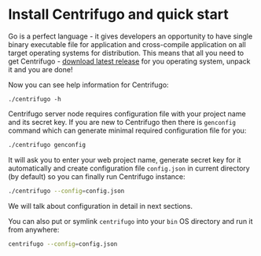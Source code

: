 # Install Centrifugo and quick start

Go is a perfect language - it gives developers an opportunity to have single binary executable file for
application and cross-compile application on all target operating systems for distribution. This means
that all you need to get Centrifugo - [download latest release](https://github.com/centrifugal/centrifugo/releases) for you operating system, unpack it and you
are done!

Now you can see help information for Centrifugo:

```
./centrifugo -h
```

Centrifugo server node requires configuration file with your project name and its secret key.
If you are new to Centrifugo then there is `genconfig` command which can generate minimal required
configuration file for you:

```bash
./centrifugo genconfig
```

It will ask you to enter your web project name, generate secret key for it automatically
and create configuration file `config.json` in current directory (by default) so you can
finally run Centrifugo instance:

```bash
./centrifugo --config=config.json
```

We will talk about configuration in detail in next sections.

You can also put or symlink `centrifugo` into your `bin` OS directory and run it from anywhere:

```bash
centrifugo --config=config.json
```